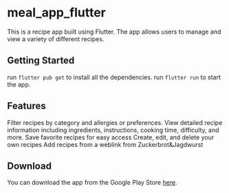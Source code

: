 # meal_app_flutter
This is a recipe app built using Flutter. The app allows users to manage and view a variety of different recipes.

## Getting Started
run `flutter pub get` to install all the dependencies.
run `flutter run` to start the app.

## Features
Filter recipes by category and allergies or preferences.
View detailed recipe information including ingredients, instructions, cooking time, difficulty, and more.
Save favorite recipes for easy access
Create, edit, and delete your own recipes
Add recipes from a weblink from Zuckerbrot&Jagdwurst

## Download
You can download the app from the Google Play Store [here](https://play.google.com/store/apps/details?id=com.flippchen.janinasmealapp).